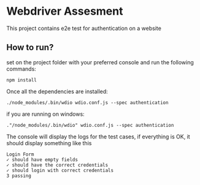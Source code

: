 # Webdriver Assesment

This project contains e2e test for authentication on a website

## How to run?

set on the project folder with your preferred console and run the following commands:

```npm install```

Once all the dependencies are installed:

```./node_modules/.bin/wdio wdio.conf.js --spec authentication```

if you are running on windows:

```."/node_modules/.bin/wdio" wdio.conf.js --spec authentication```

The console will display the logs for the test cases, if everything is OK, it should display something like this

```
Login Form
✓ should have empty fields
✓ should have the correct credentials
✓ should login with correct credentials
3 passing
```